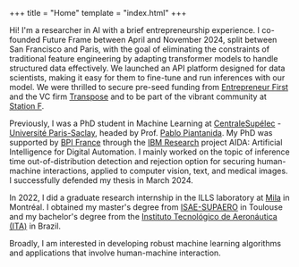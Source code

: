 +++
title = "Home"
template = "index.html"
+++

Hi! I'm a researcher in AI with a brief entrepreneurship experience. I co-founded Future Frame between April and November 2024, split between San Francisco and Paris, with the goal of eliminating the constraints of traditional feature engineering by adapting transformer models to handle structured data effectively. We launched an API platform designed for data scientists, making it easy for them to fine-tune and run inferences with our model. We were thrilled to secure pre-seed funding from [Entrepreneur First](https://www.joinef.com/) and the VC firm [Transpose](https://www.transposeplatform.vc/) and to be part of the vibrant community at [Station F](https://stationf.co/).

Previously, I was a PhD student in Machine Learning at [CentraleSupélec](https://www.centralesupelec.fr/) - [Université Paris-Saclay](https://www.universite-paris-saclay.fr/), headed by Prof. [Pablo Piantanida](http://webpages.lss.supelec.fr/perso/pablo.piantanida/Welcome.html). My PhD was supported by [BPI France](https://www.bpifrance.com/) through the [IBM Research](https://research.ibm.com/) project AIDA: Artificial Intelligence for Digital Automation. I mainly worked on the topic of inference time out-of-distribution detection and rejection option for securing human-machine interactions, applied to computer vision, text, and medical images. I successfully defended my thesis in March 2024.

In 2022, I did a graduate research internship in the ILLS laboratory at [Mila](https://mila.quebec/en/) in Montréal. I obtained my master's degree from [ISAE-SUPAERO](https://www.isae-supaero.fr/en/) in Toulouse and my bachelor's degree from the [Instituto Tecnológico de Aeronáutica (ITA)](https://ita.br/) in Brazil.

Broadly, I am interested in developing robust machine learning algorithms and applications that involve human-machine interaction.
